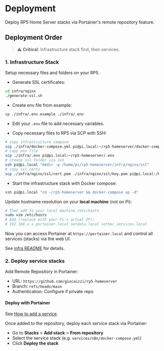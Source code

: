 # Deployment

Deploy RP5 Home Server stacks via Portainer's remote repository feature.

## Deployment Order

> ⚠️ **Critical**: Infrastructure stack first, then services.

### 1. Infrastructure Stack

Setup necessary files and folders on your RP5.

- Generate SSL certificates:

```bash
cd infra/nginx
./generate-ssl.sh
```

- Create env file from example:

```bash
cp ./infra/.env.example ./infra/.env
```

- Edit your `.env` file to add necessary variables.

- Copy necessary files to RP5 via SCP with SSH:

```bash
# copy infrastructure compose
scp ./infra/docker-compose.yml pi@pi.local:~/rp5-homeserver/docker-compose.yml
# copy env file
scp ./infra/.env pi@pi.local:~/rp5-homeserver/.env
# create ssl folder via ssh
ssh pi@pi.local "mkdir -p /home/pi/rp5-homeserver/infra/nginx/ssl"
# copy ssl certs
scp ./infra/nginx/ssl/cert.pem ./infra/nginx/ssl/key.pem pi@pi.local:/home/pi/rp5-homeserver/infra/nginx/ssl/
```

- Start the infrastructure stack with Docker compose:

```bash
ssh pi@pi.local "cd ~/rp5-homeserver && docker-compose up -d"
```

Update hostname resolution on your **local machine** (not on Pi):

```bash
# Then add to your local machine /etc/hosts
sudo vim /etc/hosts
# Add (replace with your Pi's actual IP):
# 192.168.x.x portainer.local netdata.local <other_service>.local
```

Now you can access Portainer at `https://portainer.local` and control all services (stacks) via the web UI.

See [infra README](../infra/README.md) for details.

### 2. Deploy service stacks

Add Remote Repository in Portainer:
- URL: `https://github.com/giocaizzi/rp5-homeserver`
- Branch: `refs/heads/main`
- Authentication: Configure if private repo

#### Deploy with Portainer

See [How to add a service](./services.md).

Once added to the repository, deploy each service stack via Portainer:
- Go to **Stacks** > **Add stack** > **From repository**
- Select the service stack (e.g. `services/n8n/docker-compose.yml`)
- Click **Deploy the stack**